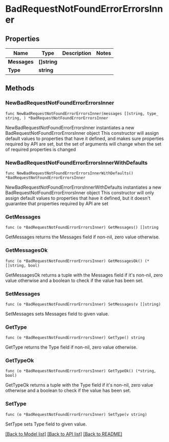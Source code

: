 # BadRequestNotFoundErrorErrorsInner

## Properties

Name | Type | Description | Notes
------------ | ------------- | ------------- | -------------
**Messages** | **[]string** |  | 
**Type** | **string** |  | 

## Methods

### NewBadRequestNotFoundErrorErrorsInner

`func NewBadRequestNotFoundErrorErrorsInner(messages []string, type_ string, ) *BadRequestNotFoundErrorErrorsInner`

NewBadRequestNotFoundErrorErrorsInner instantiates a new BadRequestNotFoundErrorErrorsInner object
This constructor will assign default values to properties that have it defined,
and makes sure properties required by API are set, but the set of arguments
will change when the set of required properties is changed

### NewBadRequestNotFoundErrorErrorsInnerWithDefaults

`func NewBadRequestNotFoundErrorErrorsInnerWithDefaults() *BadRequestNotFoundErrorErrorsInner`

NewBadRequestNotFoundErrorErrorsInnerWithDefaults instantiates a new BadRequestNotFoundErrorErrorsInner object
This constructor will only assign default values to properties that have it defined,
but it doesn't guarantee that properties required by API are set

### GetMessages

`func (o *BadRequestNotFoundErrorErrorsInner) GetMessages() []string`

GetMessages returns the Messages field if non-nil, zero value otherwise.

### GetMessagesOk

`func (o *BadRequestNotFoundErrorErrorsInner) GetMessagesOk() (*[]string, bool)`

GetMessagesOk returns a tuple with the Messages field if it's non-nil, zero value otherwise
and a boolean to check if the value has been set.

### SetMessages

`func (o *BadRequestNotFoundErrorErrorsInner) SetMessages(v []string)`

SetMessages sets Messages field to given value.


### GetType

`func (o *BadRequestNotFoundErrorErrorsInner) GetType() string`

GetType returns the Type field if non-nil, zero value otherwise.

### GetTypeOk

`func (o *BadRequestNotFoundErrorErrorsInner) GetTypeOk() (*string, bool)`

GetTypeOk returns a tuple with the Type field if it's non-nil, zero value otherwise
and a boolean to check if the value has been set.

### SetType

`func (o *BadRequestNotFoundErrorErrorsInner) SetType(v string)`

SetType sets Type field to given value.



[[Back to Model list]](../README.md#documentation-for-models) [[Back to API list]](../README.md#documentation-for-api-endpoints) [[Back to README]](../README.md)


